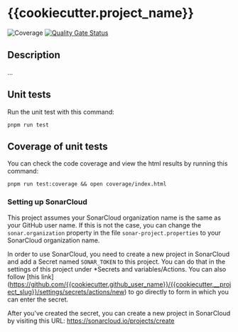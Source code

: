 # {{cookiecutter.project_name}}

![Coverage](badge.svg)
[![Quality Gate Status](https://sonarcloud.io/api/project_badges/measure?project={{cookiecutter.github_user_name}}_{{cookiecutter.__project_slug}}&metric=alert_status)](https://sonarcloud.io/summary/new_code?id={{cookiecutter.github_user_name}}_{{cookiecutter.__project_slug}})

## Description

...

## Unit tests

Run the unit test with this command:

```shell
pnpm run test
```

## Coverage of unit tests

You can check the code coverage and view the html results by running this
command:

```shell
pnpm run test:coverage && open coverage/index.html
```

### Setting up SonarCloud

This project assumes your SonarCloud organization name is the same as your
GitHub user name. If this is not the case, you can change the
`sonar.organization` property in the file `sonar-project.properties` to your
SonarCloud organization name.

In order to use SonarCloud, you need to create a new project in SonarCloud and
add a Secret named `SONAR_TOKEN` to this project. You can do that in the
settings of this project under \*Secrets and variables/Actions. You can also
follow [this link]
(https://github.com/{{cookiecutter.github_user_name}}/{{cookiecutter.__project_slug}}/settings/secrets/actions/new)
to go directly to form in which you can enter the secret.

After you've created the secret, you can create a new project in SonarCloud by
visiting this URL: https://sonarcloud.io/projects/create
